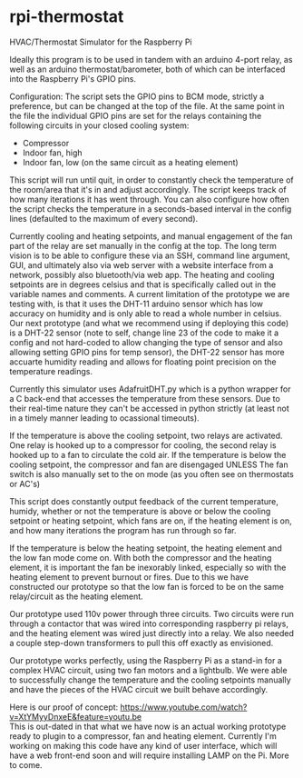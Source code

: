 # rpi-thermostat
HVAC/Thermostat Simulator for the Raspberry Pi

Ideally this program is to be used in tandem with an arduino 4-port relay, as well as an arduino thermostat/barometer, both of which can be interfaced into the Raspberry Pi's GPIO pins.

Configuration:
The script sets the GPIO pins to BCM mode, strictly a preference, but can be changed at the top of the file.
At the same point in the file the individual GPIO pins are set for the relays containing the following circuits in your closed cooling system:
- Compressor
- Indoor fan, high
- Indoor fan, low (on the same circuit as a heating element)

This script will run until quit, in order to constantly check the temperature of the room/area that it's in and adjust accordingly.  The script keeps track of how many iterations it has went through. You can also configure how often the script checks the temperature in a seconds-based interval in the config lines (defaulted to the maximum of every second).

Currently cooling and heating setpoints, and manual engagement of the fan part of the relay are set manually in the config at the top.  The long term vision is to be able to configure these via an SSH, command line argument, GUI, and ultimately also via web server with a website interface from a network, possibly also bluetooth/via web app.  The heating and cooling setpoints are in degrees celsius and that is specifically called out in the variable names and comments.  A current limitation of the prototype we are testing with, is that it uses the DHT-11 arduino sensor which has low accuracy on humidity and is only able to read a whole number in celsius.  Our next prototype (and what we recommend using if deploying this code) is a DHT-22 sensor (note to self, change line 23 of the code to make it a config and not hard-coded to allow changing the type of sensor and also allowing setting GPIO pins for temp sensor), the DHT-22 sensor has more accuarte humidity reading and allows for floating point precision on the temperature readings.

Currently this simulator uses AdafruitDHT.py which is a python wrapper for a C back-end that accesses the temperature from these sensors.  Due to their real-time nature they can't be accessed in python strictly (at least not in a timely manner leading to ocassional timeouts).

If the temperature is above the cooling setpoint, two relays are activated.
One relay is hooked up to a compressor for cooling, the second relay is hooked up to a fan to circulate the cold air.
If the temperature is below the cooling setpoint, the compressor and fan are disengaged UNLESS
The fan switch is also manually set to the on mode (as you often see on thermostats or AC's)

This script does constantly output feedback of the current temperature, humidy, whether or not the temperature is above or below the cooling setpoint or heating setpoint, which fans are on, if the heating element is on, and how many iterations the program has run through so far.

If the temperature is below the heating setpoint, the heating element and the low fan mode come on.  With both the compressor and the heating element, it is important the fan be inexorably linked, especially so with the heating element to prevent burnout or fires.  Due to this we have constructed our prototype so that the low fan is forced to be on the same relay/circuit as the heating element.

Our prototype used 110v power through three circuits.  Two circuits were run through a contactor that was wired into corresponding raspberry pi relays, and the heating element was wired just directly into a relay.  We also needed a couple step-down transformers to pull this off exactly as envisioned.

Our prototype works perfectly, using the Raspberry Pi as a stand-in for a complex HVAC circuit, using two fan motors and a lightbulb.  We were able to successfully change the temperature and the cooling setpoints manually and have the pieces of the HVAC circuit we built behave accordingly.

Here is our proof of concept:  https://www.youtube.com/watch?v=XtYMyyDnxeE&feature=youtu.be  
This is out-dated in that what we have now is an actual working prototype ready to plugin to a compressor, fan and heating element.  Currently I'm working on making this code have any kind of user interface, which will have a web front-end soon and will require installing LAMP on the Pi.  More to come.
